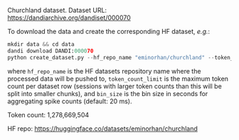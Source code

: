 Churchland dataset. Dataset URL: https://dandiarchive.org/dandiset/000070

To download the data and create the corresponding HF dataset, *e.g.*:
```python
mkdir data && cd data
dandi download DANDI:000070
python create_dataset.py --hf_repo_name "eminorhan/churchland" --token_count_limit 10_000_000 --bin_size 0.02
```
where `hf_repo_name` is the HF datasets repository name where the processed data will be pushed to, `token_count_limit` is the maximum token count per dataset row (sessions with larger token counts than this will be split into smaller chunks), and `bin_size` is the bin size in seconds for aggregating spike counts (default: 20 ms).

Token count: 1,278,669,504

HF repo: https://huggingface.co/datasets/eminorhan/churchland